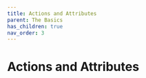 ```yaml
---
title: Actions and Attributes
parent: The Basics
has_children: true
nav_order: 3
---
```


# Actions and Attributes
